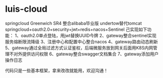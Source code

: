 # luis-cloud
springcloud Greenwich SR4 整合alibaba毕业版
undertow替代tomcat
springcloud+oauth2.0+security+jwt+redis+nacos+Sentinel
己实现如下功能：
1、oauth2.0单点登陆，用jwt替换UUID今牌
2、gateway整合sentinel实现服务熔断限流降级
3、注册中心和配置中心整合nacos
4、gateway路由动态刷新
5、gateway通过全局过滤方式认证鉴权，后端微服务放到网关后面用K8S内网管理不对外提供访问权限
6、gateway整合swagger文档集合
7、gateway添加用户操作日志

代码只是一些基本框架，拿来改改就能用，欢迎沟通！

